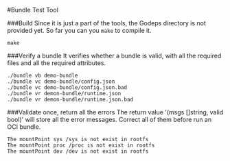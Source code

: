 #Bundle Test Tool
      
###Build
Since it is just a part of the tools, the Godeps directory is not provided yet.
So far you can you `make` to compile it.
```
make     
```
      
###Verify a bundle
It verifies whether a bundle is valid, with all the required files and
all the required attributes.
```
./bundle vb demo-bundle
./bundle vc demo-bundle/config.json
./bundle vc demo-bundle/config.json.bad
./bundle vr demon-bundle/runtime.json
./bundle vr demon-bundle/runtime.json.bad
```

###Validate once, return all the errors
The return value '(msgs []string, valid bool)' will store all the error messages.
Correct all of them before run an OCI bundle.

```
The mountPoint sys /sys is not exist in rootfs
The mountPoint proc /proc is not exist in rootfs
The mountPoint dev /dev is not exist in rootfs
```
